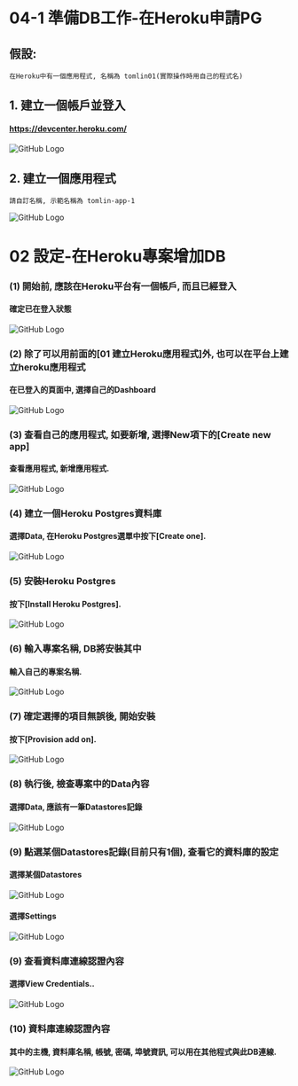 # 04-1 準備DB工作-在Heroku申請PG
   
## 假設:
```
在Heroku中有一個應用程式, 名稱為 tomlin01(實際操作時用自己的程式名)
```

## 1. 建立一個帳戶並登入

#### https://devcenter.heroku.com/
![GitHub Logo](/imgs/1-1-1.jpg)


## 2. 建立一個應用程式
```
請自訂名稱, 示範名稱為 tomlin-app-1
```

![GitHub Logo](/imgs/1-3-2.jpg)

# 02 設定-在Heroku專案增加DB



### (1) 開始前, 應該在Heroku平台有一個帳戶, 而且已經登入

#### 確定已在登入狀態
![GitHub Logo](/imgs/2-0.jpg)



### (2) 除了可以用前面的[01 建立Heroku應用程式]外, 也可以在平台上建立heroku應用程式

#### 在已登入的頁面中, 選擇自己的Dashboard
![GitHub Logo](/imgs/2-1.jpg)



### (3) 查看自己的應用程式, 如要新增, 選擇New項下的[Create new app]

#### 查看應用程式, 新增應用程式.
![GitHub Logo](/imgs/2-2.jpg)



### (4) 建立一個Heroku Postgres資料庫

#### 選擇Data, 在Heroku Postgres選單中按下[Create one].
![GitHub Logo](/imgs/2-3.jpg)



### (5) 安裝Heroku Postgres

#### 按下[Install Heroku Postgres].
![GitHub Logo](/imgs/2-4.jpg)



### (6) 輸入專案名稱, DB將安裝其中

#### 輸入自己的專案名稱.
![GitHub Logo](/imgs/2-5.jpg)



### (7) 確定選擇的項目無誤後, 開始安裝

#### 按下[Provision add on].
![GitHub Logo](/imgs/2-6.jpg)



### (8) 執行後, 檢查專案中的Data內容

#### 選擇Data, 應該有一筆Datastores記錄
![GitHub Logo](/imgs/2-7.jpg)



### (9) 點選某個Datastores記錄(目前只有1個), 查看它的資料庫的設定
#### 選擇某個Datastores
![GitHub Logo](/imgs/2-8-1.jpg)


#### 選擇Settings
![GitHub Logo](/imgs/2-8.jpg)



### (9) 查看資料庫連線認證內容
#### 選擇View Credentials..
![GitHub Logo](/imgs/2-9.jpg)



### (10) 資料庫連線認證內容
#### 其中的主機, 資料庫名稱, 帳號, 密碼, 埠號資訊, 可以用在其他程式與此DB連線.
![GitHub Logo](/imgs/2-10.jpg)
